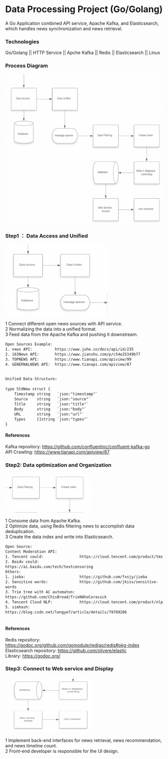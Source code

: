 Data Processing Project (Go/Golang)
 ===



A Go Application combined API service, Apache Kafka, and Elasticsearch,  which handles news synchronization and news retrieval. 

### Technologies ###
Go/Golang || HTTP Service || Apche Kafka || Redis || Elasticsearch || Linux





### Process Diagram
<div align=center><img width="625" height="475" src="https://github.com/ChAngLEx/Myproject/blob/master/image/process%20Diagram.jpg"/></div>
																       
    








### Step1 ： Data Access and Unified ###

<img width="325" height= "225" src = "https://github.com/ChAngLEx/Myproject/blob/master/image/process%20diagram%20part1.jpg"/>

1 Connect different open news sources with API service.<br/>
2 Normalizing the data into a unified format. <br/>
3 Feed data from the Apache Kafka and pushing it downstream.<br/>
```
Open Sources Example: 
1. news API:          https://www.juhe.cn/docs/api/id/235
2. 163News API:       https://www.jianshu.com/p/c54e25349b77
3. TOPNEWS API:       https://www.tianapi.com/apiview/99
4. GENERNALNEWS API:  https://www.tianapi.com/apiview/87

```

```

Unified Data Structure:

type StdNew struct {
	Timestamp string   `json:"timestamp"`
	Source    string   `json:"source"`
	Title     string   `json:"title"`
	Body      string   `json:"body"`
	URL       string   `json:"url"`
	Types     []string `json:"types"`
}
```
#### References ###
Kafka repository: https://github.com/confluentinc/confluent-kafka-go<br/>
API Crawling:     https://www.tianapi.com/apiview/87<br/>





### Step2: Data optimization and Organization ###

<img width="275" height= "125" src = "https://github.com/ChAngLEx/Myproject/blob/master/image/process%20diagram%20part2.jpg"/>

1 Consume data from Apache Kafka.<br/>
2 Optimize data, using Redis filtering news to accomplish data deduplication.<br/>
3 Create the data index and write into Elasticsearch.<br/>

```
Open Source:
Content Moderation API: 
1. Tencent could:                https://cloud.tencent.com/product/tms
2. Baidu could:                  https://ai.baidu.com/tech/textcensoring
Others:
1. jieba:                        https://github.com/fxsjy/jieba 
2. Sensitive words:              https://github.com/jkiss/sensitive-words
3. Trie tree with AC automaton:  https://github.com/ChisBread/TrieNAhoCorasick
4. Tencent Cloud NLP:            https://cloud.tencent.com/product/nlp
5. simhash:                      https://blog.csdn.net/lengye7/article/details/79789206


```

#### References ###
Redis repository:         https://godoc.org/github.com/gomodule/redigo/redis#pkg-index<br/>
Elasticsearch repository: https://github.com/olivere/elastic<br/>
Library:                  https://godoc.org/ <br/>





### Step3: Connect to Web service and Display ###
<img width="275" height = "175" src="https://github.com/ChAngLEx/Myproject/blob/master/image/process%20diagram%20part3.jpg"/>

1 Implement back-end interfaces for news retrieval, news recommendation, and news timeline count.<br/>
2 Front-end developer is responsible for the UI design.<br/>

 


